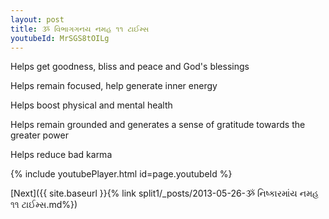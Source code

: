 ```yaml
---
layout: post
title: ૐ વિભાગગનય નમહ ૧૧ ટાઈમ્સ
youtubeId: MrSGS8tOILg
---
```

 
 
Helps get goodness, bliss and peace and God's blessings
 
Helps remain focused, help generate inner energy 
 
Helps boost physical and mental health 
 
Helps remain grounded and generates a sense of gratitude towards the greater power 
 
Helps reduce bad karma
 
 
 
 


{% include youtubePlayer.html id=page.youtubeId %}
 
[Next]({{ site.baseurl }}{% link  split1/_posts/2013-05-26-ૐ નિષ્કારમાંય નમહ ૧૧ ટાઈમ્સ.md%})
 
